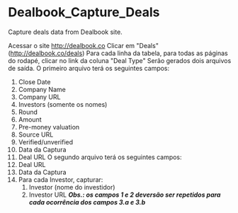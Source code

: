 # Dealbook_Capture_Deals
Capture deals data from Dealbook site.

Acessar o site http://dealbook.co
Clicar em "Deals" (http://dealbook.co/deals)
Para cada linha da tabela, para todas as páginas do rodapé, clicar no link da coluna "Deal Type"
Serão gerados dois arquivos de saída.
O primeiro arquivo terá os seguintes campos:
1. Close Date
2. Company Name
3. Company URL
4. Investors (somente os nomes)
5. Round
6. Amount
7. Pre-money valuation
8. Source URL
9. Verified/unverified
10. Data da Captura
11. Deal URL
O segundo arquivo terá os seguintes campos:
1. Deal URL
2. Data da Captura
3. Para cada Investor, capturar:
    1. Investor (nome do investidor)
    2. Investor URL
  ***Obs.: os campos 1 e 2 deversão ser repetidos para cada ocorrência dos campos 3.a e 3.b***
